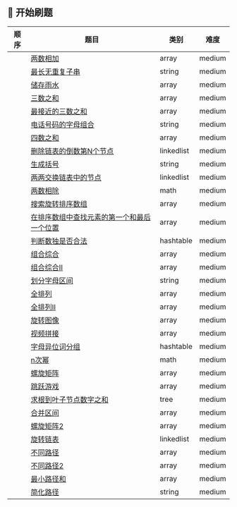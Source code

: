 ## 🚩 开始刷题
| 顺序 | 题目                                                         | 类别       | 难度   |
| ---- | ------------------------------------------------------------ | ---------- | ------ |
|      | [两数相加](medium/Add_Two_Numbers)                   | array      | medium |
|      | [最长无重复子串](medium/string/lswrc)                      | string     | medium |
|      | [储存雨水](medium/array/maxArea)                           | array      | medium |
|      | [三数之和](medium/array/Three_Sum)                         | array      | medium |
|      | [最接近的三数之和](medium/array/Three_Sum_Closest)         | array      | medium |
|      | [电话号码的字母组合](medium/string/letterCombinations)     | string     | medium |
|      | [四数之和](medium/array/Four-Sum)                          | array      | medium |
|      | [删除链表的倒数第N个节点](medium/linkedlist/NthFromEnd)    | linkedlist | medium |
|      | [生成括号](medium/string/generateParentheses)              | string     | medium |
|       |[两两交换链表中的节点](medium/linkedlist/swapPairNodes)|linkedlist|medium|
|       |[两数相除](medium/math/num_div)|math|medium|
|       |[搜索旋转排序数组](medium/array/searchInRotatedSortArray)|array|medium|
|       |[在排序数组中查找元素的第一个和最后一个位置](medium/array/findfirstlastindex)|array|medium|
|       |[判断数独是否合法](medium/hashtable/shudu)|hashtable|medium|
|       |[组合综合](medium/array/zuheshuzi)|array|medium|
|       |[组合综合Ⅱ](medium/array/zuheshuzi2)|array|medium|
|       |[划分字母区间](medium/partitionLabels)|string|medium|
|       |[全排列](medium/permute)|array|medium|
|       |[全排列Ⅱ](medium/permute2)|array|medium|
|       |[旋转图像](medium/rotateImage)|array|medium|
|       |[视频拼接](medium/videoStitching)|array|medium|
|       |[字母异位词分组](medium/groupAnagrams)|hashtable|medium|
|       |[n次幂](medium/mypow)|math|medium|
|       |[螺旋矩阵](medium/spiralOrder)|array|medium|
|       |[跳跃游戏](medium/canJump)|array|medium|
|       |[求根到叶子节点数字之和](medium/sumNumbers)|tree|medium|
|       |[合并区间](medium/mergeInterval)|array|medium|
|       |[螺旋矩阵2](medium/generateMatrix)|array|medium|
|       |[旋转链表](medium/rotateRight)|linkedlist|medium|
|       |[不同路径](medium/uniquePaths)|array|medium|
|       |[不同路径2](medium/uniquePathsWithObstacles)|array|medium|
|       |[最小路径和](medium/minPathSum)|array|medium|
|       |[简化路径](medium/simplifyPath)|string|medium|
